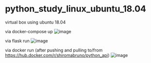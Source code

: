 # python_study_linux_ubuntu_18.04

virtual box using ubuntu 18.04

via docker-compose up
![image](https://user-images.githubusercontent.com/18563229/126884950-a63a60f2-132e-489e-86e6-7fb788fd20f7.png)

via flask run
![image](https://user-images.githubusercontent.com/18563229/126885000-cd141841-3d13-4058-9be3-13795f2994a6.png)

via docker run (after pushing and pulling to/from https://hub.docker.com/r/shiromabruno/python_api)
![image](https://user-images.githubusercontent.com/18563229/126885977-31c95496-e02e-4ac9-ba24-a12cb81a65b6.png)

